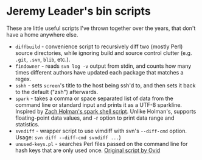 # Jeremy Leader's bin scripts #

These are little useful scripts I've thrown together over the years, that don't
have a home anywhere else.

* `diffbuild` - convenience script to recursively diff two (mostly
    Perl) source directories, while ignoring build and source control
    clutter (e.g. `.git`, `.svn`, `blib`, etc.).
* `findowner` - reads `svn log -v` output from stdin, and counts how many times
    different authors have updated each package that matches a regex.
* `sshh` - sets `screen`'s title to the host being ssh'd to, and then
    sets it back to the default ("zsh") afterwards.
* `spark` - takes a comma or space separated list of data from the
    command line or standard input and prints it as a UTF-8 sparkline.
    Inspired by [Zach Holman's spark shell script][holmanspark].
    Unlike Holman's, supports floating-point data values, and -r
    option to print data range and statistics.
* `svndiff` - wrapper script to use vimdiff with svn's `--diff-cmd` option.
    Usage: `svn diff --diff-cmd svndiff ...`)
* `unused-keys.pl` - searches Perl files passed on the command line for
    hash keys that are only used once. [Original script by Ovid][ovid]

[holmanspark]: https://github.com/holman/spark
[ovid]: http://blogs.perl.org/users/ovid/2011/03/80-hacks.html
